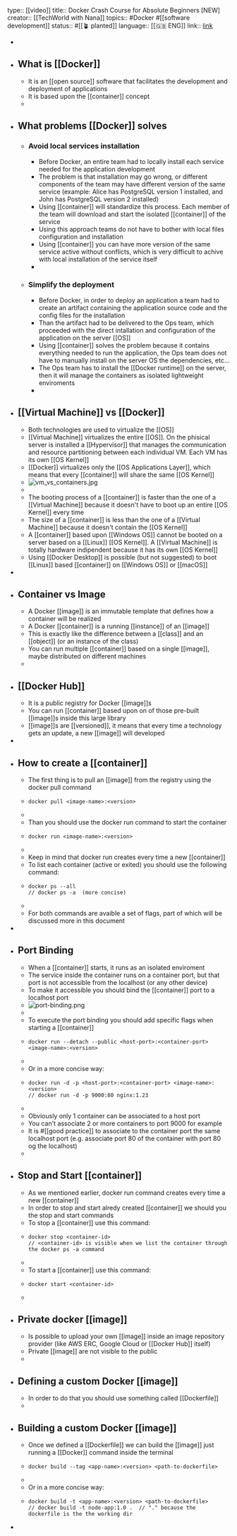 type:: [[video]] 
title:: Docker Crash Course for Absolute Beginners [NEW]
creator:: [[TechWorld with Nana]] 
topics:: #Docker #[[software development]] 
status:: #[[🪴 planted]] 
language:: [[🇬🇧 ENG]]
link:: [link](https://youtu.be/pg19Z8LL06w)

-
- ## What is [[Docker]]
	- It is an [[open source]] software that facilitates the development and deployment of applications
	- It is based upon the [[container]] concept
	-
- ## What problems [[Docker]] solves
	- ### Avoid local services installation
		- Before Docker, an entire team had to locally install each service needed for the application development
		- The problem is that installation may go wrong, or different components of the team may have different version of the same service (example: Alice has PostgreSQL version 1 installed, and John has PostgreSQL version 2 installed)
		- Using [[container]] will standardize this process. Each member of the team will download and start the isolated [[container]] of the service
		- Using this approach teams do not have to bother with local files configuration and installation
		- Using [[container]] you can have more version of the same service active without conflicts, which is very difficult to achive with local installation of the service itself
		-
	- ### Simplify the deployment
		- Before Docker, in order to deploy an application a team had to create an artifact containing the application source code and the config files for the installation
		- Than the artifact had to be delivered to the Ops team, which proceeded with the direct intallation and configuration of the application on the server [[OS]]
		- Using [[container]] solves the problem because it contains everything needed to run the application, the Ops team does not have to manually install on the server OS the dependencies, etc...
		- The Ops team has to install the [[Docker runtime]] on the server, then it will manage the containers as isolated lightweight enviroments
		-
- ## [[Virtual Machine]] vs [[Docker]]
	- Both technologies are used to virtualize the [[OS]]
	- [[Virtual Machine]] virtualizes the entire [[OS]]. On the phisical server is installed a [[Hypervisor]] that manages the communication and resource partitioning between each individual VM. Each VM has its own [[OS Kernel]]
	- [[Docker]] virtualizes only the [[OS Applications Layer]], which means that every [[container]] will share the same [[OS Kernel]]
	- ![vm_vs_containers.jpg](../assets/vm_vs_containers_1690402778453_0.jpg)
	-
	- The booting process of a [[container]] is faster than the one of a [[Virtual Machine]] because it doesn't have to boot up an entire [[OS Kernel]] every time
	- The size of a [[container]] is less than the one of a [[Virtual Machine]] because it doesn't contain the [[OS Kernel]]
	- A [[container]] based upon [[Windows OS]] cannot be booted on a server based on a [[Linux]] [[OS Kernel]]. A [[Virtual Machine]] is totally hardware indipendent because it has its own [[OS Kernel]]
	- Using [[Docker Desktop]] is possible (but not suggested) to boot [[Linux]] based [[container]] on [[Windows OS]] or [[macOS]]
-
- ## Container vs Image
	- A Docker [[image]] is an immutable template that defines how a container will be realized
	- A Docker [[container]] is a running [[instance]] of an [[image]]
	- This is exactly like the difference between a [[class]] and an [[object]] (or an instance of the class)
	- You can run multiple [[container]] based on a single [[image]], maybe distributed on different machines
	-
- ## [[Docker Hub]]
	- It is a public registry for Docker [[image]]s
	- You can run [[container]] based upon on of those pre-built [[image]]s inside this large library
	- [[image]]s are [[versioned]], it means that every time a technology gets an update, a new [[image]] will developed
-
- ## How to create a [[container]]
	- The first thing is to pull an [[image]] from the registry using the docker pull command
	- ```Terminal
	  docker pull <image-name>:<version>
	  ```
	-
	- Than you should use the docker run command to start the container
	- ```Terminal
	  docker run <image-name>:<version>
	  ```
	-
	- Keep in mind that docker run creates every time a new [[container]]
	- To list each container (active or exited) you should use the following command:
	- ```Terminal
	  docker ps --all
	  // docker ps -a  (more concise)
	  ```
	-
	- For both commands are avaible a set of flags, part of which will be discussed more in this document
-
- ## Port Binding
	- When a [[container]] starts, it runs as an isolated enviroment
	- The service inside the container runs on a container port, but that port is not accessible from the localhost (or any other device)
	- To make it accessible you should bind the [[container]] port to a localhost port
	- ![port-binding.png](../assets/port-binding_1690614973957_0.png)
	-
	- To execute the port binding you should add specific flags when starting a [[container]]
	- ```Terminal
	  docker run --detach --public <host-port>:<container-port> <image-name>:<version>
	  ```
	-
	- Or in a more concise way:
	- ```Terminal
	  docker run -d -p <host-port>:<container-port> <image-name>:<version>
	  // docker run -d -p 9000:80 nginx:1.23
	  ```
	-
	- Obviously only 1 container can be associated to a host port
	- You can't associate 2 or more containers to port 9000 for example
	- It is #[[good practice]] to associate to the container port the same localhost port (e.g. associate port 80 of the container with port 80 og the localhost)
	-
- ## Stop and Start [[container]]
	- As we mentioned earlier, docker run command creates every time a new [[container]]
	- In order to stop and start alredy created [[container]] we should you the stop and start commands
	- To stop a [[container]] use this command:
	- ```Terminal
	  docker stop <container-id>
	  // <container-id> is visible when we list the container through the docker ps -a command
	  ```
	-
	- To start a [[container]] use this command:
	- ```Terminal
	  docker start <container-id>
	  ```
	-
- ## Private docker [[image]]
	- Is possible to upload your own [[image]] inside an image repository provider (like AWS ERC, Google Cloud or [[Docker Hub]] itself)
	- Private [[image]] are not visible to the public
	-
- ## Defining a custom Docker [[image]]
	- In order to do that you should use something called [[Dockerfile]]
	-
- ## Building a custom Docker [[image]]
	- Once we defined a [[Dockerfile]] we can build the [[image]] just running a [[Docker]] command inside the terminal
	- ```Terminal
	  docker build --tag <app-name>:<version> <path-to-dockerfile>
	  ```
	-
	- Or in a more concise way:
	- ```Terminal
	  docker build -t <app-name>:<version> <path-to-dockerfile>
	  // docker build -t node-app:1.0 .  // "." because the dockerfile is the the working dir
	  ```
-
